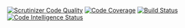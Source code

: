 [![Scrutinizer Code Quality](https://scrutinizer-ci.com/g/blixtenA/mvc_report/badges/quality-score.png?b=master)](https://scrutinizer-ci.com/g/blixtenA/mvc_report/?branch=master)
[![Code Coverage](https://scrutinizer-ci.com/g/blixtenA/mvc_report/badges/coverage.png?b=master)](https://scrutinizer-ci.com/g/blixtenA/mvc_report/?branch=master)
[![Build Status](https://scrutinizer-ci.com/g/blixtenA/mvc_report/badges/build.png?b=master)](https://scrutinizer-ci.com/g/blixtenA/mvc_report/build-status/master)
[![Code Intelligence Status](https://scrutinizer-ci.com/g/blixtenA/mvc_report/badges/code-intelligence.svg?b=master)](https://scrutinizer-ci.com/code-intelligence)
